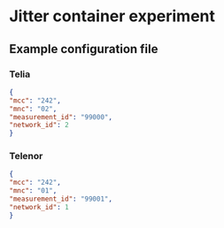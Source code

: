 # Jitter container experiment

## Example configuration file

### Telia

```json
{
"mcc": "242",
"mnc": "02",
"measurement_id": "99000",
"network_id": 2
}
```

### Telenor

```json
{
"mcc": "242",
"mnc": "01",
"measurement_id": "99001",
"network_id": 1
}
```
